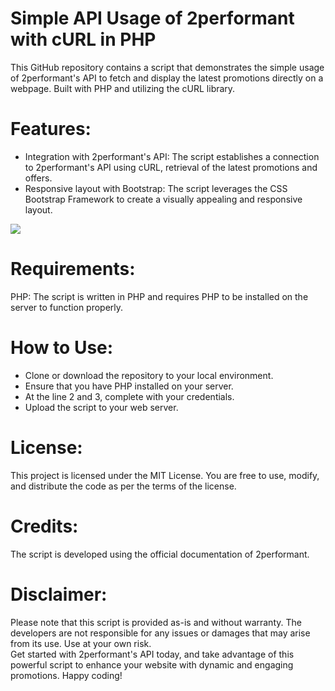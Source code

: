 <h1>Simple API Usage of 2performant with cURL in PHP</h1>
This GitHub repository contains a script that demonstrates the simple usage of 2performant's API to fetch and display the latest promotions directly on a webpage. Built with PHP and utilizing the cURL library.


<h1>Features:</h1>
<ul>
  <li>Integration with 2performant's API: The script establishes a connection to 2performant's API using cURL, retrieval of the latest promotions and offers.</li>
  <li>Responsive layout with Bootstrap: The script leverages the CSS Bootstrap Framework to create a visually appealing and responsive layout. </li>
 </ul>

 <img src=https://i.imgur.com/F9KuDoC.png>

<h1>Requirements:</h1>
PHP: The script is written in PHP and requires PHP to be installed on the server to function properly.

<h1>How to Use:</h1>
<ul>
  <li>Clone or download the repository to your local environment.</li>
  <li>Ensure that you have PHP installed on your server.</li>
  <li>At the line 2 and 3, complete with your credentials.</li>
  <li>Upload the script to your web server.</li>
</ul>

<h1>License:</h1>
This project is licensed under the MIT License. You are free to use, modify, and distribute the code as per the terms of the license.

<h1>Credits:</h1>
The script is developed using the official documentation of 2performant.

<h1>Disclaimer:</h1>
Please note that this script is provided as-is and without warranty. The developers are not responsible for any issues or damages that may arise from its use. Use at your own risk.
<br>
Get started with 2performant's API today, and take advantage of this powerful script to enhance your website with dynamic and engaging promotions. Happy coding!
